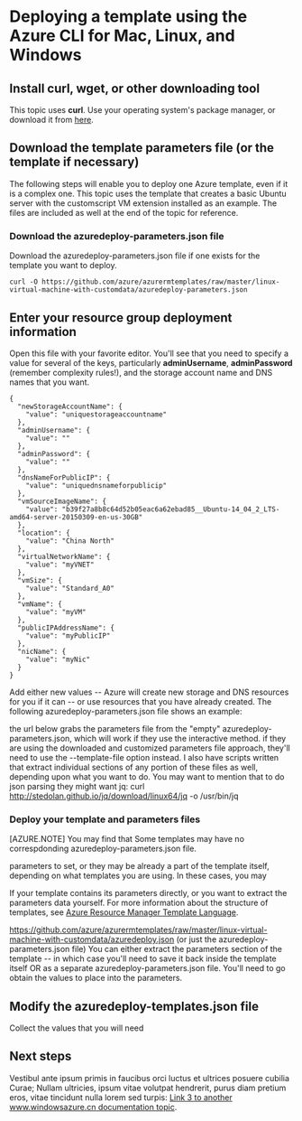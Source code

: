 <properties
   pageTitle="Deploying a template using the Azure CLI for Mac, Linux, and Windows"
   description="Describes the basic steps to deploy or update any template."
   services="virtual-machines"
   documentationCenter=""
   authors="squillace"
   manager="timlt"
   editor=""/>

<tags
   ms.service="virtual-machines"
   ms.date="04/21/2015"
   wacn.date=""/>

# Deploying a template using the Azure CLI for Mac, Linux, and Windows

## Install curl, wget, or other downloading tool
This topic uses **curl**. Use your operating system's package manager, or download it from [here](http://curl.haxx.se/download.html).

## Download the template parameters file (or the template if necessary)

The following steps will enable you to deploy one Azure template, even if it is a complex one. This topic uses the template that creates a basic Ubuntu server with the customscript VM extension installed as an example. The files are included as well at the end of the topic for reference.

### Download the azuredeploy-parameters.json file

Download the azuredeploy-parameters.json file if one exists for the template you want to deploy.

    curl -O https://github.com/azure/azurermtemplates/raw/master/linux-virtual-machine-with-customdata/azuredeploy-parameters.json

## Enter your resource group deployment information

Open this file with your favorite editor. You'll see that you need to specify a value for several of the keys, particularly **adminUsername**, **adminPassword** (remember complexity rules!), and the storage account name and DNS names that you want.

    {
      "newStorageAccountName": {
        "value": "uniquestorageaccountname"
      },
      "adminUsername": {
        "value": ""
      },
      "adminPassword": {
        "value": ""
      },
      "dnsNameForPublicIP": {
        "value": "uniquednsnameforpublicip"
      },
      "vmSourceImageName": {
        "value": "b39f27a8b8c64d52b05eac6a62ebad85__Ubuntu-14_04_2_LTS-amd64-server-20150309-en-us-30GB"
      },
      "location": {
        "value": "China North"
      },
      "virtualNetworkName": {
        "value": "myVNET"
      },
      "vmSize": {
        "value": "Standard_A0"
      },
      "vmName": {
        "value": "myVM"
      },
      "publicIPAddressName": {
        "value": "myPublicIP"
      },
      "nicName": {
        "value": "myNic"
      }
    }

Add either new values -- Azure will create new storage and DNS resources for you if it can -- or use resources that you have already created. The following azuredeploy-parameters.json file shows an example:




the url below grabs the parameters file from the "empty" azuredeploy-parameters.json, which will work if they use the interactive method. if they are using the downloaded and customized parameters file approach, they'll need to use the --template-file <template-file> option instead.
I also have scripts written that extract individual sections of any portion of these files as well, depending upon what you want to do. You may want to mention that to do json parsing they might want jq: curl http://stedolan.github.io/jq/download/linux64/jq -o /usr/bin/jq


### Deploy your template and parameters files


[AZURE.NOTE] You may find that
Some templates may have no correspdonding azuredeploy-parameters.json file.

parameters to set, or they may be already a part of the template itself, depending on what templates you are using. In these cases, you may

If your template contains its parameters directly, or you want to extract the parameters data yourself. For more information about the structure of templates, see [Azure Resource Manager Template Language](https://msdn.microsoft.com/zh-cn/library/azure/dn835138.aspx).


https://github.com/azure/azurermtemplates/raw/master/linux-virtual-machine-with-customdata/azuredeploy.json (or just the azuredeploy-parameters.json file)
You can either extract the parameters section of the template -- in which case you'll need to save it back inside the template itself OR as a separate azuredeploy-parameters.json file. You'll need to go obtain the values to place into the parameters.

## Modify the azuredeploy-templates.json file

Collect the values that you will need


## Next steps

Vestibul ante ipsum primis in faucibus orci luctus et ultrices posuere cubilia Curae; Nullam ultricies, ipsum vitae volutpat hendrerit, purus diam pretium eros, vitae tincidunt nulla lorem sed turpis: [Link 3 to another www.windowsazure.cn documentation topic](/documentation/articles/storage-whatis-account).

<!--Image references-->
[5]: ./media/markdown-template-for-new-articles/octocats.png
[6]: ./media/markdown-template-for-new-articles/pretty49.png
[7]: ./media/markdown-template-for-new-articles/channel-9.png
[8]: ./media/markdown-template-for-new-articles/copytemplate.png
